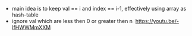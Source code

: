 * main idea is to keep val == i and index == i-1, effectively using array as hash-table
* ignore val which are less then 0 or greater then n
​
https://youtu.be/-lfHWWMmXXM